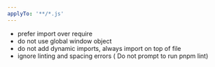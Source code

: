 ```yaml
---
applyTo: '**/*.js'
---
```


- prefer import over require
- do not use global window object
- do not add dynamic imports, always import on top of file
- ignore linting and spacing errors ( Do not prompt to run pnpm lint)